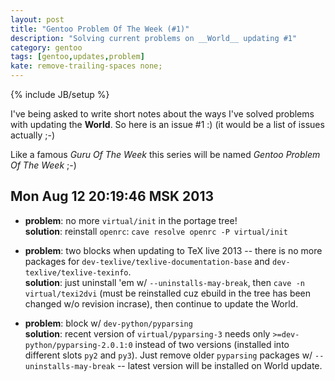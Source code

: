```yaml
---
layout: post
title: "Gentoo Problem Of The Week (#1)"
description: "Solving current problems on __World__ updating #1"
category: gentoo
tags: [gentoo,updates,problem]
kate: remove-trailing-spaces none;
---
```

{% include JB/setup %}

I've being asked to write short notes about the ways I've solved problems with updating the __World__.
So here is an issue #1 :) (it would be a list of issues actually ;-)

Like a famous _Guru Of The Week_ this series will be named _Gentoo Problem Of The Week_ ;-)


Mon Aug 12 20:19:46 MSK 2013
----------------------------


* __problem__: no more `virtual/init` in the portage tree!  
  __solution__: reinstall `openrc`: `cave resolve openrc -P virtual/init`

* __problem__: two blocks when updating to TeX live 2013 -- there is no more packages for
  `dev-texlive/texlive-documentation-base` and  `dev-texlive/texlive-texinfo`.  
  __solution__: just uninstall 'em w/ `--uninstalls-may-break`, then `cave -n virtual/texi2dvi`
  (must be reinstalled cuz ebuild in the tree has been changed w/o revision incrase), then
  continue to update the World.

* __problem__: block w/ `dev-python/pyparsing`  
  __solution__: recent version of `virtual/pyparsing-3` needs only `>=dev-python/pyparsing-2.0.1:0`
  instead of two versions (installed into different slots `py2` and `py3`). Just remove older `pyparsing`
  packages w/ `--uninstalls-may-break` -- latest version will be installed on World update.
